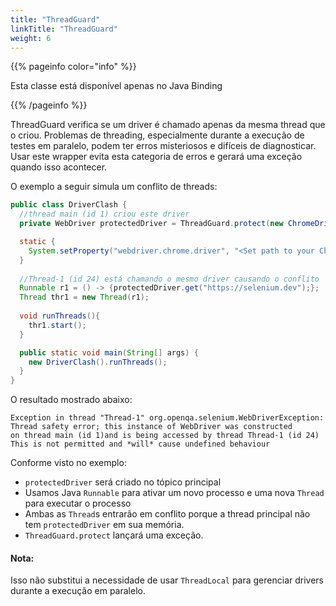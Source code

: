 ```yaml
---
title: "ThreadGuard"
linkTitle: "ThreadGuard"
weight: 6
---
```


{{% pageinfo color="info" %}}
<p class="lead">
  Esta classe está disponível apenas no Java Binding
</p>
{{% /pageinfo %}}

ThreadGuard verifica se um driver é chamado apenas da mesma thread que o criou.
Problemas de threading, especialmente durante a execução de testes em paralelo, podem ter erros misteriosos
e difíceis de diagnosticar. Usar este wrapper evita esta categoria de erros
e gerará uma exceção quando isso acontecer.

O exemplo a seguir simula um conflito de threads:

```java
public class DriverClash {
  //thread main (id 1) criou este driver
  private WebDriver protectedDriver = ThreadGuard.protect(new ChromeDriver()); 

  static {
    System.setProperty("webdriver.chrome.driver", "<Set path to your Chromedriver>");
  }
  
  //Thread-1 (id 24) está chamando o mesmo driver causando o conflito
  Runnable r1 = () -> {protectedDriver.get("https://selenium.dev");};
  Thread thr1 = new Thread(r1);
   
  void runThreads(){
    thr1.start();
  }

  public static void main(String[] args) {
    new DriverClash().runThreads();
  }
}
```

O resultado mostrado abaixo:
```text
Exception in thread "Thread-1" org.openqa.selenium.WebDriverException:
Thread safety error; this instance of WebDriver was constructed
on thread main (id 1)and is being accessed by thread Thread-1 (id 24)
This is not permitted and *will* cause undefined behaviour

```
Conforme visto no exemplo:

* `protectedDriver` será criado no tópico principal
* Usamos Java `Runnable` para ativar um novo processo e uma nova `Thread` para executar o processo
* Ambas as `Thread`s entrarão em conflito porque a thread principal não tem `protectedDriver` em sua memória.
* `ThreadGuard.protect` lançará uma exceção.
  
#### Nota:

Isso não substitui a necessidade de usar `ThreadLocal` para gerenciar drivers durante a execução em paralelo.

